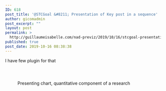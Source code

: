 ```yaml
---
ID: 618
post_title: '@STCGoal &#8211; Presentation of Key post in a sequence'
author: gicomadmin
post_excerpt: ""
layout: post
permalink: >
  http://guillaumeisabelle.com/nad-previz/2019/10/16/stcgoal-presentation-of-key-post-in-a-sequence/
published: true
post_date: 2019-10-16 08:38:38
---
```

<!-- wp:block-lab/stc-vision-block {"vision":"I am able to choose from my post or page and create a sequence for presenting - The navigation between them is fluid and I would optionally like to comment the page/post/media I am linking","dtdue":"191020"} /-->

<!-- wp:paragraph -->

I have few plugin for that

<!-- /wp:paragraph -->

<!-- wp:image {"id":625} --><figure class="wp-block-image">

<img src="http://guillaumeisabelle.com/nad-previz/wp-content/uploads/sites/19/2019/10/image-29-1024x504.png" alt="" class="wp-image-625" /><figcaption>  
</figcaption></figure> <!-- /wp:image -->

<!-- wp:image {"id":626} --><figure class="wp-block-image">

<img src="http://guillaumeisabelle.com/nad-previz/wp-content/uploads/sites/19/2019/10/image-30-1024x544.png" alt="" class="wp-image-626" /></figure> <!-- /wp:image -->

<!-- wp:image {"id":627} --><figure class="wp-block-image">

<img src="http://guillaumeisabelle.com/nad-previz/wp-content/uploads/sites/19/2019/10/image-31-1024x506.png" alt="" class="wp-image-627" /><figcaption>Presenting chart, quantitative component of a research</figcaption></figure> <!-- /wp:image -->